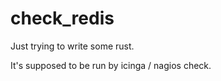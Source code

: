 # check_redis
Just trying to write some rust.

It's supposed to be run by icinga / nagios check.



